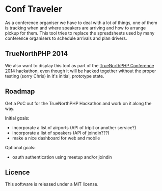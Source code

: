 # Conf Traveler

As a conference organiser we have to deal with a lot of things, one of them is tracking when and where speakers are arriving and how to arrange pickup for them. This tool tries to replace the spreadsheets used by many conference organisers to schedule arrivals and plan drivers.

## TrueNorthPHP 2014

We also want to display this tool as part of the [TrueNorthPHP Conference 2014](http://truenorthphp.ca) hackathon, even though it will be hacked together without the proper testing (sorry Chris) in it's initial, prototype state.

## Roadmap

Get a PoC out for the TrueNorthPHP Hackathon and work on it along the way.

Initial goals:

- incorporate a list of airports (API of tripit or another service?)
- incorporate a list of speakers (API of joindin???)
- make a nice dashboard for web and mobile

Optional goals:

- oauth authentication using meetup and/or joindin

## Licence

This software is released under a MIT license.